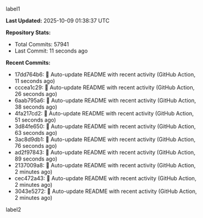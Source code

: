 
label1 
<!-- ACTIVITY_START -->
**Last Updated:** 2025-10-09 01:38:37 UTC

**Repository Stats:**
- Total Commits: 57941
- Last Commit: 11 seconds ago

**Recent Commits:**
- 17dd764b6: 🤖 Auto-update README with recent activity (GitHub Action, 11 seconds ago)
- cccea1c29: 🤖 Auto-update README with recent activity (GitHub Action, 26 seconds ago)
- 6aab795a6: 🤖 Auto-update README with recent activity (GitHub Action, 38 seconds ago)
- 4fa217cd2: 🤖 Auto-update README with recent activity (GitHub Action, 51 seconds ago)
- 3d84fe650: 🤖 Auto-update README with recent activity (GitHub Action, 63 seconds ago)
- 3ac8d9db1: 🤖 Auto-update README with recent activity (GitHub Action, 76 seconds ago)
- ad2f97843: 🤖 Auto-update README with recent activity (GitHub Action, 89 seconds ago)
- 2137009a8: 🤖 Auto-update README with recent activity (GitHub Action, 2 minutes ago)
- cec472a43: 🤖 Auto-update README with recent activity (GitHub Action, 2 minutes ago)
- 3043e5272: 🤖 Auto-update README with recent activity (GitHub Action, 2 minutes ago)
<!-- ACTIVITY_END -->

label2
